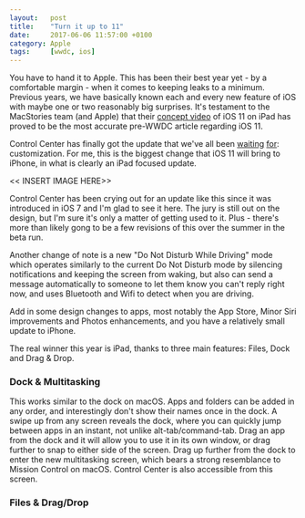 ```yaml
---
layout:   post
title:    "Turn it up to 11"
date:     2017-06-06 11:57:00 +0100
category: Apple
tags:     [wwdc, ios]
---
```


You have to hand it to Apple. This has been their best year yet - by a comfortable margin - when it comes to keeping leaks to a minimum. Previous years, we have basically known each and every new feature of iOS with maybe one or two reasonably big surprises. It's testament to the MacStories team (and Apple) that their [concept video][iosconcept] of iOS 11 on iPad has proved to be the most accurate pre-WWDC article regarding iOS 11.

Control Center has finally got the update that we've all been [waiting][controlcenter] [for][controlcenter2]: customization. For me, this is the biggest change that iOS 11 will bring to iPhone, in what is clearly an iPad focused update. 

<< INSERT IMAGE HERE>>

Control Center has been crying out for an update like this since it was introduced in iOS 7 and I'm glad to see it here. The jury is still out on the design, but I'm sure it's only a matter of getting used to it. Plus - there's more than likely gong to be a few revisions of this over the summer in the beta run.

Another change of note is a new "Do Not Disturb While Driving" mode which operates similarly to the current Do Not Disturb mode by silencing notifications and keeping the screen from waking, but also can send a message automatically to someone to let them know you can't reply right now, and uses Bluetooth and Wifi to detect when you are driving.

Add in some design changes to apps, most notably the App Store, Minor Siri improvements and Photos enhancements, and you have a relatively small update to iPhone. 

The real winner this year is iPad, thanks to three main features: Files, Dock and Drag & Drop. 

### Dock & Multitasking
This works similar to the dock on macOS. Apps and folders can be added in any order, and interestingly don't show their names once in the dock. A swipe up from any screen reveals the dock, where you can quickly jump between apps in an instant, not unlike alt-tab/command-tab. Drag an app from the dock and it will allow you to use it in its own window, or drag further to snap to either side of the screen. Drag up further from the dock to enter the new multitasking screen, which bears a strong resemblance to Mission Control on macOS. Control Center is also accessible from this screen. 

### Files & Drag/Drop

[iosconcept]:https://www.macstories.net/stories/ios-11-ipad-wishes-and-concept-video/
[controlcenter]:http://colm.io/2016/01/28/the-case-against-control-center/
[controlcenter2]:http://colm.io/2016/02/29/control-center-concept/
